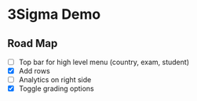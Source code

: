 # 3Sigma Demo

## Road Map

* [ ] Top bar for high level menu (country, exam, student)
* [X] Add rows
* [ ] Analytics on right side
* [X] Toggle grading options
